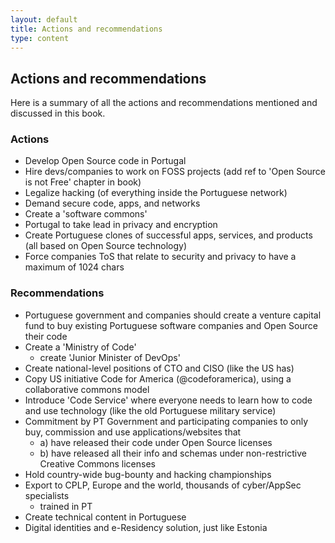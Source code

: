 ```yaml
---
layout: default
title: Actions and recommendations
type: content
---
```


## Actions and recommendations

Here is a summary of all the actions and recommendations mentioned and discussed in this book.

### Actions

* Develop Open Source code in Portugal
* Hire devs/companies to work on FOSS projects (add ref to 'Open Source is not Free' chapter in book)
* Legalize hacking (of everything inside the Portuguese network)
* Demand secure code, apps, and networks
* Create a 'software commons'
* Portugal to take lead in privacy and encryption
* Create Portuguese clones of successful apps, services, and products (all based on Open Source technology)
* Force companies ToS that relate to security and privacy to have a maximum of 1024 chars

### Recommendations

* Portuguese government and companies should create a venture capital fund to buy existing Portuguese software companies and Open Source their code
* Create a 'Ministry of Code'
  * create 'Junior Minister of DevOps'
* Create national-level positions of CTO and CISO (like the US has)
* Copy US initiative Code for America (@codeforamerica), using a collaborative commons model
* Introduce 'Code Service' where everyone needs to learn how to code and use technology (like the old Portuguese military service)
* Commitment by PT Government and participating companies to only buy, commission and use applications/websites that
  * a) have released their code under Open Source licenses
  * b) have released all their info and schemas under non-restrictive Creative Commons licenses
* Hold country-wide bug-bounty and hacking championships
* Export to CPLP, Europe and the world, thousands of cyber/AppSec specialists
  * trained in PT
* Create technical content in Portuguese
* Digital identities and e-Residency solution, just like Estonia
